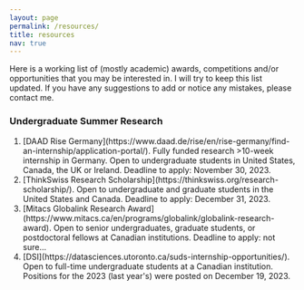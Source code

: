 ```yaml
---
layout: page
permalink: /resources/
title: resources
nav: true
---
```


Here is a working list of (mostly academic) awards, competitions and/or opportunities that you may be interested in. I will try to keep this list updated. If you have any suggestions to add or notice any mistakes, please contact me.

<div class="undergrad">
    <h3>
        <b>Undergraduate Summer Research</b>
    </h3>
    <ol>
        <li>
            [DAAD Rise Germany](https://www.daad.de/rise/en/rise-germany/find-an-internship/application-portal/). Fully funded research >10-week internship in Germany. Open to undergraduate students in United States, Canada, the UK or Ireland. Deadline to apply: November 30, 2023.
        </li>
        <li>
            [ThinkSwiss Research Scholarship](https://thinkswiss.org/research-scholarship/). Open to undergraduate and graduate students in the United States and Canada. Deadline to apply: December 31, 2023.
        </li>
        <li>
            [Mitacs Globalink Research Award](https://www.mitacs.ca/en/programs/globalink/globalink-research-award). Open to senior undergraduates, graduate students, or postdoctoral fellows at Canadian institutions. Deadline to apply: not sure...
        </li>
        <li>
            [DSI](https://datasciences.utoronto.ca/suds-internship-opportunities/). Open to full-time undergraduate students at a Canadian institution. Positions for the 2023 (last year's) were posted on December 19, 2023.
        </li>
    </ol>
</div>